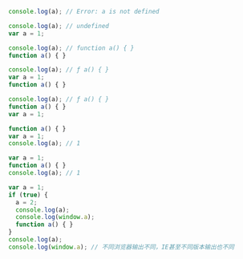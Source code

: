 
```js
console.log(a); // Error: a is not defined
```

```js
console.log(a); // undefined
var a = 1;
```

```js
console.log(a); // function a() { }
function a() { }
```

```js
console.log(a); // ƒ a() { }
var a = 1;
function a() { }
```

```js
console.log(a); // ƒ a() { }
function a() { }
var a = 1;
```

```js
function a() { }
var a = 1;
console.log(a); // 1
```

```js
var a = 1;
function a() { }
console.log(a); // 1
```

```js
var a = 1;
if (true) {
  a = 2;
  console.log(a);
  console.log(window.a);
  function a() { }
}
console.log(a);
console.log(window.a); // 不同浏览器输出不同，IE甚至不同版本输出也不同
```



